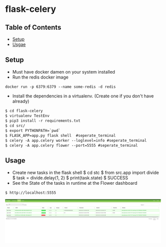 # flask-celery
## Table of Contents
* [Setup](#setup)
* [Usgae](#usage)
## Setup
* Must have docker damen on your system installed
* Run the redis docker image
```
docker run -p 6379:6379 --name some-redis -d redis
```
* Install the dependencies in a virtualenv. (Create one if you don't have already)
```
$ cd flask-celery
$ virtualenv TestEnv
$ pip3 install -r requirements.txt
$ cd src/
$ export PYTHONPATH=`pwd`
$ FLASK_APP=app.py flask shell  #seperate_terminal
$ celery -A app.celery worker --loglevel=info #seperate_terminal
$ celery -A app.celery flower --port=5555 #seperate_terminal
```
## Usage
* Create new tasks in the flask shell 
$ cd stc
$ from src.app import divide
$ task = divide.delay(1, 2)
$ print(task.state)
$ SUCCESS
* See the State of the tasks in runtime at the Flower dashboard
```
$ http://localhost:5555
```
![Flower Dashboard](https://github.com/namansharma18899/flask-celery/blob/main/src/assets/flower.png)
